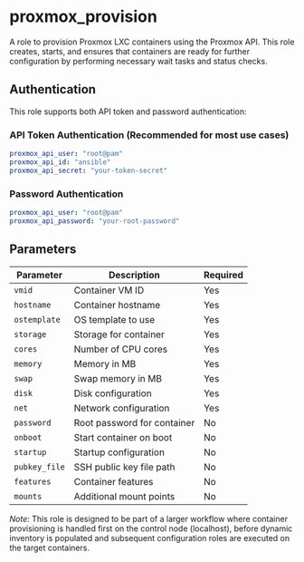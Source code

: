 # proxmox_provision

A role to provision Proxmox LXC containers using the Proxmox API. This role creates, starts, and ensures that containers are ready for further configuration by performing necessary wait tasks and status checks.

## Authentication

This role supports both API token and password authentication:

### API Token Authentication (Recommended for most use cases)
```yaml
proxmox_api_user: "root@pam"
proxmox_api_id: "ansible"
proxmox_api_secret: "your-token-secret"
```

### Password Authentication
```yaml
proxmox_api_user: "root@pam"
proxmox_api_password: "your-root-password"
```

## Parameters

| Parameter | Description | Required |
|-----------|-------------|----------|
| `vmid` | Container VM ID | Yes |
| `hostname` | Container hostname | Yes |
| `ostemplate` | OS template to use | Yes |
| `storage` | Storage for container | Yes |
| `cores` | Number of CPU cores | Yes |
| `memory` | Memory in MB | Yes |
| `swap` | Swap memory in MB | Yes |
| `disk` | Disk configuration | Yes |
| `net` | Network configuration | Yes |
| `password` | Root password for container | No |
| `onboot` | Start container on boot | No |
| `startup` | Startup configuration | No |
| `pubkey_file` | SSH public key file path | No |
| `features` | Container features | No |
| `mounts` | Additional mount points | No |

_Note:_ This role is designed to be part of a larger workflow where container provisioning is handled first on the control node (localhost), before dynamic inventory is populated and subsequent configuration roles are executed on the target containers.